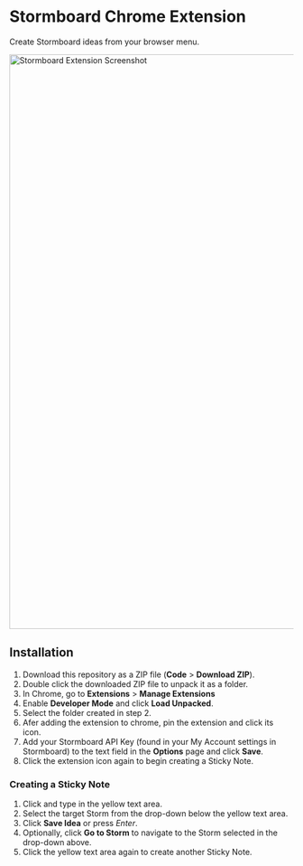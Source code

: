 # Stormboard Chrome Extension

Create Stormboard ideas from your browser menu.

<img width="1017" alt="Stormboard Extension Screenshot" src="https://user-images.githubusercontent.com/2923839/205201479-958de239-ebf8-4bde-a975-08d414801219.png">

## Installation

1. Download this repository as a ZIP file (**Code** > **Download ZIP**).
2. Double click the downloaded ZIP file to unpack it as a folder.
3. In Chrome, go to **Extensions** > **Manage Extensions**
4. Enable **Developer Mode** and click **Load Unpacked**.
5. Select the folder created in step 2.
6. Afer adding the extension to chrome, pin the extension and click its icon.
7. Add your Stormboard API Key (found in your My Account settings in Stormboard) to the text field in the **Options** page and click **Save**.
8. Click the extension icon again to begin creating a Sticky Note.

### Creating a Sticky Note

1. Click and type in the yellow text area.
2. Select the target Storm from the drop-down below the yellow text area.
3. Click **Save Idea** or press _Enter_.
4. Optionally, click **Go to Storm** to navigate to the Storm selected in the drop-down above.
5. Click the yellow text area again to create another Sticky Note.
